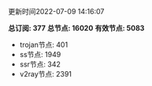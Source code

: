 更新时间2022-07-09 14:16:07

**总订阅: 377**
**总节点: 16020**
**有效节点: 5083**
- trojan节点: 401
- ss节点: 1949
- ssr节点: 342
- v2ray节点: 2391
